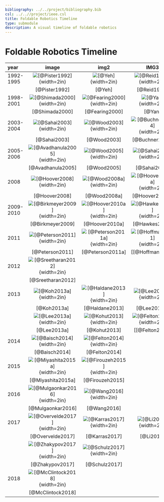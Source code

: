 ```yaml
---
bibliography: ../../project/bibliography.bib
csl: ../..//project/ieee.csl
title: Foldable Robotics Timeline
type: submodule
description: A visual timeline of foldable robotics
---
```

# Foldable Robotics Timeline

| year      |                                         image                                          |                                      img2                                       |                                     IMG3                                      |
|:----------|:--------------------------------------------------------------------------------------:|:-------------------------------------------------------------------------------:|:-----------------------------------------------------------------------------:|
| 1992-1995 |      ![[@Pister1992]](../../figures-external/background/Picture1.png){width=2in}       |      ![[@Yeh]](../../figures-external/background/Picture2.png){width=2in}       |   ![[@Reid1998]](../../figures-external/background/Picture4.png){width=2in}   |
|           |                                     [@Pister1992]                                      |                                     [@Yeh]                                      |                                  [@Reid1998]                                  |
| 1998-2001 |      ![[@Shimada2000]](../../figures-external/background/Picture5.png){width=2in}      |  ![[@Fearing2000]](../../figures-external/background/Picture6.png){width=2in}   |     ![[@Yan]](../../figures-external/background/Picture7.png){width=2in}      |
|           |                                     [@Shimada2000]                                     |                                 [@Fearing2000]                                  |                                    [@Yan]                                     |
| 2003-2004 |       ![[@Sahai2003]](../../figures-external/background/Picture8.png){width=2in}       |    ![[@Wood2003]](../../figures-external/background/Picture9.png){width=2in}    | ![[@Buchner2004]](../../figures-external/background/Picture10.png){width=2in} |
|           |                                      [@Sahai2003]                                      |                                   [@Wood2003]                                   |                                [@Buchner2004]                                 |
| 2005-2006 |    ![[@Avadhanula2005]](../../figures-external/background/Picture11.png){width=2in}    |   ![[@Wood2005]](../../figures-external/background/Picture12.png){width=2in}    |  ![[@Sahai2006]](../../figures-external/background/Picture13.png){width=2in}  |
|           |                                   [@Avadhanula2005]                                    |                                   [@Wood2005]                                   |                                 [@Sahai2006]                                  |
| 2008      |      ![[@Hoover2008]](../../figures-external/background/Picture14.png){width=2in}      |   ![[@Wood2008a]](../../figures-external/background/Picture15.png){width=2in}   | ![[@Hoover2008a]](../../figures-external/background/Picture16.png){width=2in} |
|           |                                     [@Hoover2008]                                      |                                  [@Wood2008a]                                   |                                [@Hoover2008a]                                 |
| 2009-2010 |    ![[@Birkmeyer2009]](../../figures-external/background/Picture17.png){width=2in}     |  ![[@Hoover2010a]](../../figures-external/background/Picture20.png){width=2in}  | ![[@Hawkes2010]](../../figures-external/background/Picture24.png){width=2in}  |
|           |                                    [@Birkmeyer2009]                                    |                                 [@Hoover2010a]                                  |                                 [@Hawkes2010]                                 |
| 2011      |     ![[@Peterson2011]](../../figures-external/background/Picture18.png){width=2in}     | ![[@Peterson2011a]](../../figures-external/background/Picture22.png){width=2in} | ![[@Hoffman2011]](../../figures-external/background/Picture27.png){width=2in} |
|           |                                    [@Peterson2011]                                     |                                [@Peterson2011a]                                 |                                [[@Hoffman2011]                                |
| 2012      |    ![[@Sreetharan2012]](../../figures-external/background/Picture28.png){width=2in}    |                                                                                 |                                                                               |
|           |                                   [@Sreetharan2012]                                    |                                                                                 |                                                                               |
| 2013      |       ![[@Koh2013a]](../../figures-external/background/Picture19.png){width=2in}       |  ![[@Haldane2013]](../../figures-external/background/Picture21.png){width=2in}  |  ![[@Lee2013b]](../../figures-external/background/Picture23.png){width=2in}   |
|           |                                      [@Koh2013a]                                       |                                 [@Haldane2013]                                  |                                  [@Lee2013b]                                  |
|           |       ![[@Lee2013a]](../../figures-external/background/Picture25.png){width=2in}       |   ![[@Kohut2013]](../../figures-external/background/Picture26.png){width=2in}   | ![[@Felton2013]](../../figures-external/background/Picture29.png){width=2in}  |
|           |                                      [@Lee2013a]                                       |                                  [@Kohut2013]                                   |                                [[@Felton2013]                                 |
| 2014      |      ![[@Baisch2014]](../../figures-external/background/Picture30.png){width=2in}      |  ![[@Felton2014]](../../figures-external/background/Picture31.png){width=2in}   |                                                                               |
|           |                                     [@Baisch2014]                                      |                                  [@Felton2014]                                  |                                                                               |
| 2015      |    ![[@Miyashita2015a]](../../figures-external/background/Picture33.png){width=2in}    | ![[@Firouzeh2015]](../../figures-external/background/Picture36.png){width=2in}  |                                                                               |
|           |                                   [@Miyashita2015a]                                    |                                 [@Firouzeh2015]                                 |                                                                               |
| 2016      |    ![[@Mulgaonkar2016]](../../figures-external/background/Picture32.png){width=2in}    |   ![[@Wang2016]](../../figures-external/background/Picture38.png){width=2in}    |                                                                               |
|           |                                   [@Mulgaonkar2016]                                    |                                   [@Wang2016]                                   |                                                                               |
| 2017      |    ![[@Overvelde2017]](../../figures-external/background/Picture34.png){width=2in}     |  ![[@Karras2017]](../../figures-external/background/Picture35.png){width=2in}   |   ![[@Li2017]](../../figures-external/background/Picture37.png){width=2in}    |
|           |                                    [@Overvelde2017]                                    |                                  [@Karras2017]                                  |                                   [@Li2017]                                   |
|           |           ![[@Zhakypov2017]](../../figures-external/background/){width=2in}            |  ![[@Schulz2017]](../../figures-external/background/Picture39.png){width=2in}   |                                                                               |
|           |                                    [@Zhakypov2017]                                     |                                  [@Schulz2017]                                  |                                                                               |
| 2018      | ![[@McClintock2018]](../../figures-external/background/milliDelta-6168.jpg){width=2in} |                                                                                 |                                                                               |
|           |                                   [@McClintock2018]                                    |                                                                                 |                                                                               |
